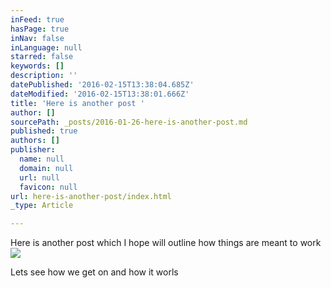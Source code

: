 ```yaml
---
inFeed: true
hasPage: true
inNav: false
inLanguage: null
starred: false
keywords: []
description: ''
datePublished: '2016-02-15T13:38:04.685Z'
dateModified: '2016-02-15T13:38:01.666Z'
title: 'Here is another post '
author: []
sourcePath: _posts/2016-01-26-here-is-another-post.md
published: true
authors: []
publisher:
  name: null
  domain: null
  url: null
  favicon: null
url: here-is-another-post/index.html
_type: Article

---
```

Here is another post which I hope will outline how things are meant to work
![](https://s3-us-west-2.amazonaws.com/the-grid-img/p/9878baabb08088072cfb4943d4be20fca26b0658.jpg)

Lets see how we get on and how it worls